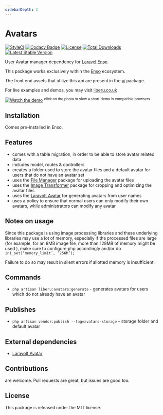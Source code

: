 ```yaml
---
sidebarDepth: 3
---
```


# Avatars

[![StyleCI](https://github.styleci.io/repos/94704466/shield?branch=master)](https://github.styleci.io/repos/94704466)
[![Codacy Badge](https://api.codacy.com/project/badge/Grade/d84efcf2530348d29f2ca573d06f7314)](https://www.codacy.com/app/laravel-liberu/avatars?utm_source=github.com&amp;utm_medium=referral&amp;utm_content=laravel-liberu/avatars&amp;utm_campaign=Badge_Grade)
[![License](https://poser.pugx.org/laravel-liberu/avatars/license)](https://packagist.org/packages/laravel-liberu/avatars)
[![Total Downloads](https://poser.pugx.org/laravel-liberu/avatars/downloads)](https://packagist.org/packages/laravel-liberu/avatars)
[![Latest Stable Version](https://poser.pugx.org/laravel-liberu/avatars/version)](https://packagist.org/packages/laravel-liberu/avatars)


User Avatar manager dependency for [Laravel Enso](https://github.com/laravel-liberu/Enso).

This package works exclusively within the [Enso](https://github.com/laravel-liberu/Enso) ecosystem.

The front end assets that utilize this api are present in the [ui](https://github.com/liberu-ui/ui) package.

For live examples and demos, you may visit [liberu.co.uk](https://www.liberu.co.uk)

[![Watch the demo](https://laravel-liberu.github.io/avatars/screenshots/bulma_cap001_thumb.png)](https://laravel-liberu.github.io/avatars/videos/bulma_avatar_change.webm)
<sup>click on the photo to view a short demo in compatible browsers</sup>

## Installation

Comes pre-installed in Enso.

## Features

- comes with a table migration, in order to be able to store avatar related data
- includes model, routes & controllers
- creates a folder used to store the avatar files and a default avatar for users that do not have an avatar set
- uses the [File Manager](https://github.com/laravel-liberu/FileManager) package for uploading the avatar files
- uses the [Image Transformer](https://github.com/laravel-liberu/ImageTransformer) package for cropping and optimizing the avatar files
- uses the [Laravolt Avatar](https://github.com/laravolt/avatar) for generating avatars from user names
- uses a policy to ensure that normal users can only modify their own avatars, while administrators can modify any avatar 

## Notes on usage

Since this package is using image processing libraries and these underlying libraries may use a lot of memory, 
especially if the processed files are large (for example, for an 8MB image file, more than 128MB of memory might be used ),
make sure to configure php accordingly and/or do `ini_set(‘memory_limit’, ‘256M’);`   

Failure to do so may result in silent errors if allotted memory is insufficient.

## Commands

- `php artisan liberu:avatars:generate` - generates avatars for users which do not already have an avatar

## Publishes

- `php artisan vendor:publish --tag=avatars-storage` - storage folder and default avatar

## External dependencies

 - [Laravolt Avatar](https://github.com/laravolt/avatar) 

## Contributions

are welcome. Pull requests are great, but issues are good too.

## License

This package is released under the MIT license.

